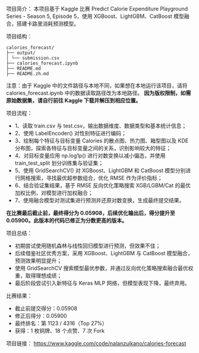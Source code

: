 项目简介：
本项目基于 Kaggle 比赛 Predict Calorie Expenditure Playground Series - Season 5, Episode 5，使用 XGBoost、LightGBM、CatBoost 模型融合，搭建卡路里消耗预测模型。

项目结构：
```
calories_forecast/
├── output/
│ └── submission.csv
├── calories_forecast.ipynb
├── README.md
├── README.zh.md
```

注意：由于 Kaggle 中的文件路径与本地不同，如果想在本地运行该项目，请将 calories_forecast.ipynb 中的数据读取路径改为本地路径。
**因为版权限制，如需原始数据集，请自行前往 Kaggle 下载并解压到相应位置。**

项目流程：
- 1、读取 train.csv 与 test.csv，输出数据维度、数据类型和基本统计信息；
- 2、使用 LabelEncoder() 对性别特征进行编码；
- 3、绘制每个特征与目标变量 Calories 的散点图、热力图、箱型图以及 KDE 分布图，探索各特征与目标变量之间的关系，识别影响较大的特征；
- 4、对目标变量应用 np.log1p() 进行对数变换以减小偏态，并使用 train_test_split 划分训练集与验证集；
- 5、使用 GridSearchCV() 对 XGBoost、LightGBM 和 CatBoost 模型分别进行网格搜索，寻找最优超参数组合，优化 RMSE 作为评价指标；
- 6、结合验证集结果，基于 RMSE 反向优化策略搜索 XGB/LGBM/Cat 的最优加权比例，对模型进行加权融合；
- 7、使用融合模型对测试集进行预测并还原对数变换，生成最终提交结果。

**在比赛最后截止前，最终得分为 0.05908，后续优化输出后，得分提升至 0.05900。此版本的代码已修正为分数更高的版本。**

项目总结：
- 初期尝试使用随机森林与线性回归模型进行预测，但效果不佳；
- 后续借鉴社区优秀方案，采用 XGBoost、LightGBM 与 CatBoost 模型融合，预测效果明显提升；
- 使用 GridSearchCV 搜索模型最优参数，并通过反向优化策略搜索融合最优权重，取得理想成绩；
- 最后阶段尝试引入新特征与 Keras MLP 网络，但模型表现下降，最终弃用。

比赛结果：
- 截止前提交得分：0.05908
- 修正后得分：0.05900
- 最终排名：第 1123 / 4316（Top 27%）
- 获得：1 枚铜牌、18 个点赞、7 次 Fork

项目链接：
https://www.kaggle.com/code/nalanzuikano/calories-forecast

